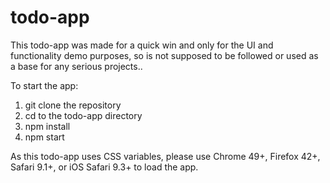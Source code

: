 # todo-app
This todo-app was made for a quick win and only for the UI and functionality demo purposes, so is not supposed to be followed or used as a base for any serious projects..

To start the app:

1. git clone the repository
2. cd to the todo-app directory
3. npm install
4. npm start

As this todo-app uses CSS variables, please use Chrome 49+, Firefox 42+, Safari 9.1+, or iOS Safari 9.3+ to load the app.

